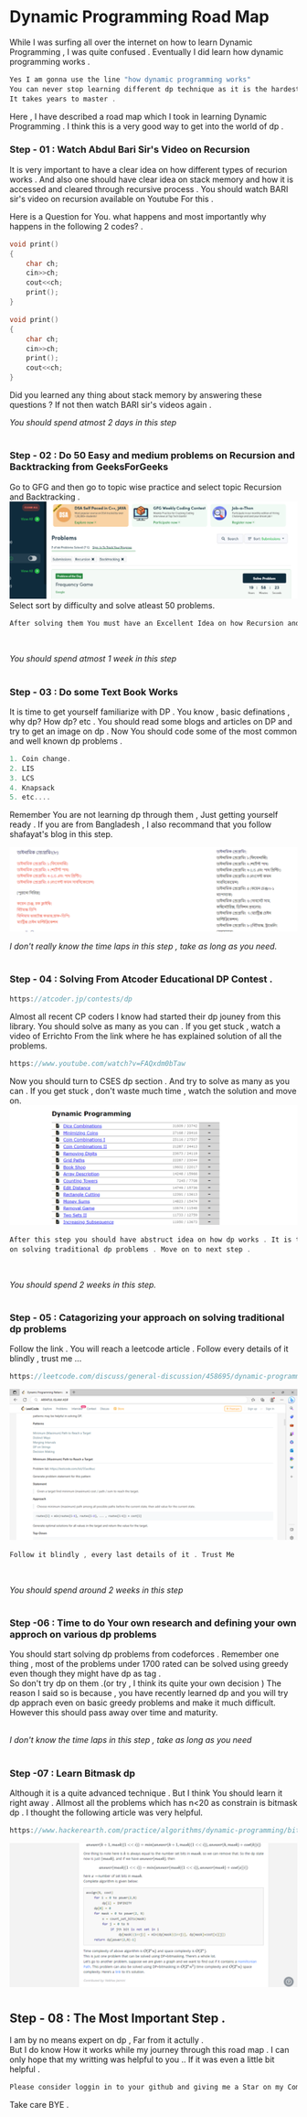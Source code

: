 # Dynamic Programming Road Map
While I was surfing all over the internet on how to learn Dynamic Programming , I was quite confused . Eventually I did learn how dynamic programming works .
```c
Yes I am gonna use the line "how dynamic programming works" 
You can never stop learning different dp technique as it is the hardest topic of all CP techniques
It takes years to master .
```
Here , I have described a road map which I took in learning Dynamic Programming . I think this is a very good way to get into the world of dp . 


<h3> Step - 01 : Watch Abdul Bari Sir's Video on Recursion  </h3>
It is very important to have a clear idea on how different types of recurion works . And also one should have clear idea on stack memory
and how it is accessed and cleared through recursive process . You should watch BARI sir's video on recursion available on Youtube For this .</br>

Here is a Question for You. what happens and most importantly why happens in the following 2 codes? .

```c
void print()
{
    char ch;
    cin>>ch;
    cout<<ch;
    print();
}  
```

```c
void print()
{
    char ch;
    cin>>ch;
    print();
    cout<<ch;
} 
```
Did you learned any thing about stack memory by answering these questions ? If not then watch BARI sir's videos again .</br>

*You should spend atmost 2 days in this step* 
    


<h1></h1>
<h1></h1>
<h3> Step - 02 : Do 50 Easy and medium problems on Recursion and Backtracking from GeeksForGeeks </h3>
Go to GFG and then go to topic wise practice and select topic Recursion and Backtracking .

<img src = "GFG Recursion and Backtracking.PNG">
Select sort by  difficulty and solve atleast 50 problems.

```c
After solving them You must have an Excellent Idea on how Recursion and Stack memory works as well as Backtracking.
```

</br>

*You should spend atmost 1 week in this step*

<h1></h1>
<h1></h1>
<h1></h1>
<h3> Step - 03 : Do some Text Book Works </h3>
It is time to get yourself familiarize with DP . You know , basic definations , why dp? How dp? etc . 
You should read some blogs and articles on DP  and try to get an image on dp . 
Now You should code some of the most common and well known dp problems .

```c
1. Coin change.
2. LIS
3. LCS
4. Knapsack
5. etc....
```

Remember You are not learning dp through them , Just getting yourself ready .
If you are from Bangladesh , I also recommand that you follow shafayat's blog in this step.

<img src = "Shafayat blog.PNG">

*I don't really know the time laps in this step , take as long as you need.*

<h1></h1>
<h1></h1>

<h3> Step - 04 : Solving From Atcoder Educational DP Contest .</h3>

```c
https://atcoder.jp/contests/dp
```

Almost all recent CP coders I know had started  their dp jouney from this library. 
You should solve as many as you can . If you get stuck , watch a video of Errichto From the link where he
has explained solution of all the problems.

```c
https://www.youtube.com/watch?v=FAQxdm0bTaw
```
Now you should turn to CSES dp section . And try to solve as many as you can . If you get stuck , don't waste much time , watch the solution and move on.
<img src = "CSES DP.PNG">

```c
After this step you should have abstruct idea on how dp works . It is time to catagorize your approach 
on solving traditional dp problems . Move on to next step .
```
</br>

*You should spend 2 weeks in this step.*

<h1></h1>
<h1></h1>

<h3> Step - 05 : Catagorizing your approach on solving traditional dp problems </h3>
 Follow the link . You will reach a leetcode article . Follow every details of it blindly , trust me ...
 
  ```c
  https://leetcode.com/discuss/general-discussion/458695/dynamic-programming-patterns#Merging-Intervals
  ```
  
  <img src = "leetcode dp.PNG">

```c
Follow it blindly , every last details of it . Trust Me 
```

</br>


*You should spend around 2 weeks in this step*


<h1></h1>
<h1></h1>

<h3>Step -06 : Time to do Your own research and defining your own approch on various dp problems </h3>
You should start solving dp problems from codeforces . Remember one thing , most of the problems under 1700 rated can be solved 
using greedy even though they might have dp as tag .</br> So don't try dp on them .(or try , I think its quite your own decision )
The reason I said so is because , you have recently learned dp and you will try dp apprach even on basic greedy problems and make it 
much difficult. However this should pass away over time and maturity.
</br>
</br>


*I don't know the time laps in this step , take as long as you need*


<h1></h1>
<h1></h1>
<h3> Step -07 : Learn Bitmask dp </h3>

Although it is a quite advanced technique . But I think You should learn it right away . Allmost all the problems which has
n<20 as constrain is bitmask dp . 
I thought the following article was very helpful.

```c
https://www.hackerearth.com/practice/algorithms/dynamic-programming/bit-masking/tutorial/
```
<img src = "hackearth dp.PNG">

<h1></h1>
<h1></h1>
<h1></h1>
<h1></h1>
<h1></h1>

<h2>Step - 08 : The Most Important Step .</h2>
I am by no means expert on dp , Far from it actully .</br>
But I do know How it works while my journey through this road map . I can only hope that my writting was helpful to you 
..
If it was even a little bit helpful . 

```c
Please consider loggin in to your github and giving me a Star on my Competitive-Programming Repository. 
```

Take care BYE .




